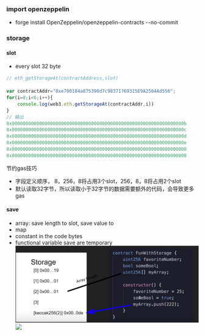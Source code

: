 
### import openzeppelin
- forge install OpenZeppelin/openzeppelin-contracts --no-commit


### storage
#### slot
- every slot 32 byte
```javascript
// eth_getStorageAt(contractAddress,slot)

var contractAddr="0xe700184a875390d7c98371769315E9A2504Ad556"; 
for(i=0;i<6;i++){
    console.log(web3.eth.getStorageAt(contractAddr,i))
}
// 输出
0x000000000000000000000000000000000000000000000000000000000000000b
0x000000000000000000000000000000000000000000000000000000000000000c
0x000000000000000000000000000000000000000000000000000000000000000d
0x000000000000000000000000000000000000000000000000000000000000000e
0x0000000000000000000000000000000000000000000000000000000000000000
0x0000000000000000000000000000000000000000000000000000000000000000

```

节约gas技巧
- 字段定义顺序， 8，256，8将占用3个slot，256，8，8将占用2个slot
- 默认读取32字节，所以读取小于32字节的数据需要额外的代码，会导致更多gas


#### save
- array: save length to slot, save value to 
- map 
- constant in the code bytes
- functional variable save are temporary
![alt text](image.png)
![](https://img.learnblockchain.cn/book_geth/20191107160911.png!de)
